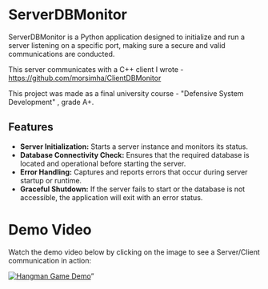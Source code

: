 # ServerDBMonitor

ServerDBMonitor is a Python application designed to initialize and run a server listening on a specific port, making sure a secure and valid communications are conducted.

This server communicates with a C++ client I wrote - https://github.com/morsimha/ClientDBMonitor

This project was made as a final university course - "Defensive System Development" , grade A+.

## Features

- **Server Initialization:** Starts a server instance and monitors its status.
- **Database Connectivity Check:** Ensures that the required database is located and operational before starting the server.
- **Error Handling:** Captures and reports errors that occur during server startup or runtime.
- **Graceful Shutdown:** If the server fails to start or the database is not accessible, the application will exit with an error status.

# Demo Video
Watch the demo video below by clicking on the image to see a Server/Client communication in action:

 [![Hangman Game Demo](https://img.youtube.com/vi/Bp3-0G_OEbI/0.jpg)](https://youtu.be/Bp3-0G_OEbI)”
